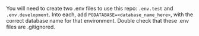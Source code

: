 You will need to create two .env files to use this repo: `.env.test` and `.env.development`. Into each, add `PGDATABASE=<database_name_here>`, with the correct database name for that environment. Double check that these .env files are .gitignored.
